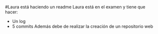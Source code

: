 #Laura está haciendo un readme
Laura está en el examen y tiene que hacer:
- Un log
- 5 commits
Además debe de realizar la creación de un repositorio web
